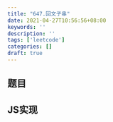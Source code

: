 ```yaml
---
title: "647.回文子串"
date: 2021-04-27T10:56:56+08:00
keywords: ''
description: ''
tags: ['leetcode']
categories: []
draft: true
---
```


## 题目


## JS实现

```javascript

```
